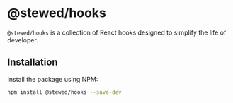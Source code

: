 # @stewed/hooks

`@stewed/hooks` is a collection of React hooks designed to simplify the life of developer.

## Installation

Install the package using NPM:

```bash
npm install @stewed/hooks --save-dev
```
